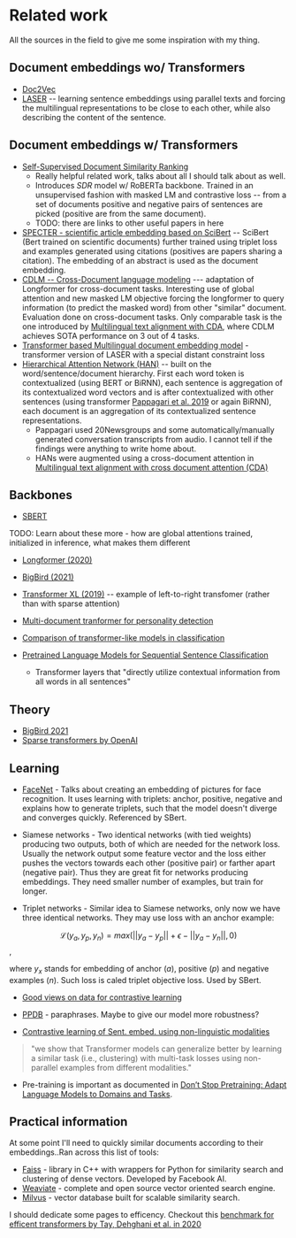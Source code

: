 [bigbird]: bigbird.md
[doc2vec]: doc2vec.md
[jian_22]: https://arxiv.org/pdf/2209.09433.pdf
[longformer]: longformer.md
[d/sbert]: doc/sbert.md
[dai_22]: https://arxiv.org/abs/2204.06683
[tian_20]: https://proceedings.neurips.cc/paper/2020/hash/4c2e5eaae9152079b9e95845750bb9ab-Abstract.html
[yang_21]: https://ojs.aaai.org/index.php/AAAI/article/view/17673
[cohan_20]: https://arxiv.org/abs/2004.07180
[cohan_19]: https://aclanthology.org/D19-1383/
[faiss]: https://faiss.ai
[weaviate]: https://weaviate.io
[milvus]: https://milvus.io
[tay_20]: https://arxiv.org/abs/2011.04006
[ppdb]: http://paraphrase.org/#/download
[cdlm]: https://aclanthology.org/2021.findings-emnlp.225
[ginzburg_21]: https://arxiv.org/pdf/2106.01186.pdf
[shroff_15]: https://arxiv.org/abs/1503.03832
[child_19]: https://arxiv.org/abs/1904.10509
[li_20]: https://arxiv.org/pdf/2008.08567.pdf
[laser]: https://arxiv.org/abs/1704.04154
[yang_16]: https://aclanthology.org/N16-1174.pdf
[pappagari_19]: https://ieeexplore.ieee.org/abstract/document/9003958
[zhou_20]: https://aclanthology.org/2020.emnlp-main.407.pdf
[gururangan_20]: https://aclanthology.org/2020.acl-main.740.pdf
[transformer_xl]: https://arxiv.org/abs/1901.02860

# Related work

All the sources in the field to give me some inspiration with my thing.

## Document embeddings wo/ Transformers

- [Doc2Vec][doc2vec]
- [LASER][laser] -- learning sentence embeddings using parallel texts and
  forcing the multilingual representations to be close to each other, while also
  describing the content of the sentence.

## Document embeddings w/ Transformers

- [Self-Supervised Document Similarity Ranking][ginzburg_21]
    - Really helpful related work, talks about all I should talk about as well.
    - Introduces *SDR* model w/ RoBERTa backbone. Trained in an unsupervised
      fashion with masked LM and contrastive loss -- from a set of documents
      positive and negative pairs of sentences are picked (positive are from the
      same document).
    - TODO: there are links to other useful papers in here
- [SPECTER - scientific article embedding based on SciBert][cohan_20] -- SciBert
  (Bert trained on scientific documents) further trained using triplet loss and
  examples generated using citations (positives are papers sharing a citation).
  The embedding of an abstract is used as the document embedding.
- [CDLM -- Cross-Document language modeling][cdlm] --- adaptation of Longformer
  for cross-document tasks. Interesting use of global attention and new masked
  LM objective forcing the longformer to query information (to predict the
  masked word) from other "similar" document. Evaluation done on cross-document
  tasks. Only comparable task is the one introduced by [Multilingual text
  alignment with CDA][zhou_20], where CDLM achieves SOTA performance on 3 out of
  4 tasks.
- [Transformer based Multilingual document embedding model][li_20] - transformer
  version of LASER with a special distant constraint loss
- [Hierarchical Attention Network (HAN)][yang_16] -- built on the
  word/sentence/document hierarchy. First each word token is contextualized
  (using BERT or BiRNN), each sentence is aggregation of its contextualized word
  vectors and is after contextualized with other sentences (using transformer
  [Pappagari et al. 2019][pappagari_19] or again BiRNN), each document is an
  aggregation of its contextualized sentence representations.
    - Pappagari used 20Newsgroups and some automatically/manually generated
      conversation transcripts from audio. I cannot tell if the findings were
      anything to write home about.
    - HANs were augmented using a cross-document attention in [Multilingual text
      alignment with cross document attention (CDA)][zhou_20]


## Backbones

- [SBERT][d/sbert]

TODO: Learn about these more - how are global attentions trained, initialized in
inference, what makes them different
- [Longformer (2020)][longformer]
- [BigBird (2021)][bigbird]
- [Transformer XL (2019)][transformer_xl] -- example of left-to-right transfomer
  (rather than with sparse attention)

- [Multi-document tranformer for personality detection][yang_21]

- [Comparison of transformer-like models in classification][dai_22]
- [Pretrained Language Models for Sequential Sentence Classification][cohan_19]
  - Transformer layers that "directly utilize contextual information from all
    words in all sentences"

## Theory

- [BigBird 2021][bigbird]
- [Sparse transformers by OpenAI][child_19]

## Learning

- [FaceNet][shroff_15] - Talks about creating an embedding of pictures for face
  recognition. It uses learning with triplets: anchor, positive, negative and
  explains how to generate triplets, such that the model doesn't diverge and
  converges quickly. Referenced by SBert.

- Siamese networks - Two identical networks (with tied weights) producing two
  outputs, both of which are needed for the network loss. Usually the network
  output some feature vector and the loss either pushes the vectors towards each
  other (positive pair) or farther apart (negative pair). Thus they are great
  fit for networks producing embeddings. They need smaller number of examples,
  but train for longer.


- Triplet networks - Similar idea to Siamese networks, only now we have three
  identical networks. They may use loss with an anchor example:

$$
    \mathcal{L}(y_a, y_p, y_n) =
    max(||y_a - y_p|| + \epsilon - ||y_a - y_n||, 0)
$$,

  where $y_x$ stands for embedding of anchor ($a$), positive ($p$) and negative
  examples ($n$). Such loss is caled triplet objective loss. Used by SBert.


- [Good views on data for contrastive learning][tian_20]
- [PPDB][ppdb] - paraphrases. Maybe to give our model more robustness?

- [Contrastive learning of Sent. embed. using non-linguistic
  modalities][jian_22]

> "we show that Transformer models can generalize better by learning a similar
> task (i.e., clustering) with multi-task losses using non-parallel examples
> from different modalities."

- Pre-training is important as documented in [Don’t Stop Pretraining: Adapt
  Language Models to Domains and Tasks][gururangan_20].


## Practical information

At some point I'll need to quickly similar documents according to their
embeddings..Ran across this list of tools:

- [Faiss][faiss] - library in C++ with wrappers for Python for similarity search
  and clustering of dense vectors. Developed by Facebook AI.
- [Weaviate][weaviate] - complete and open source vector oriented search engine.
- [Milvus][milvus] - vector database built for scalable similarity search.


I should dedicate some pages to efficency. Checkout this [benchmark for efficent
transformers by Tay, Dehghani et al. in 2020][tay_20]
